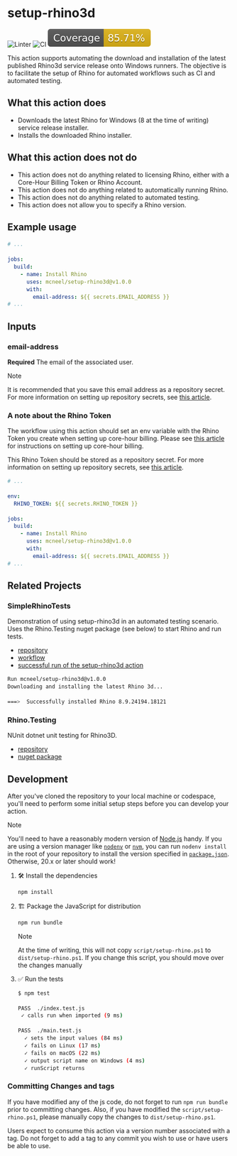 # setup-rhino3d

![Linter](https://github.com/mcneel/setup-rhino3d/actions/workflows/linter.yml/badge.svg)
![CI](https://github.com/mcneel/setup-rhino3d/actions/workflows/ci.yml/badge.svg)
![Coverage](./badges/coverage.svg)

This action supports automating the download and installation of the latest
published Rhino3d service release onto Windows runners. The objective is to
facilitate the setup of Rhino for automated workflows such as CI and automated
testing.

## What this action does

- Downloads the latest Rhino for Windows (8 at the time of writing) service
  release installer.
- Installs the downloaded Rhino installer.

## What this action does not do

- This action does not do anything related to licensing Rhino, either with a
  Core-Hour Billing Token or Rhino Account.
- This action does not do anything related to automatically running Rhino.
- This action does not do anything related to automated testing.
- This action does not allow you to specify a Rhino version.

## Example usage

```yaml
# ...

jobs:
  build:
    - name: Install Rhino
      uses: mcneel/setup-rhino3d@v1.0.0
      with:
        email-address: ${{ secrets.EMAIL_ADDRESS }}
# ...
```

## Inputs

### email-address

**Required** The email of the associated user.

> [!NOTE]
>
> It is recommended that you save this email address as a repository secret. For
> more information on setting up repository secrets, see
> [this article](https://docs.github.com/en/actions/security-guides/using-secrets-in-github-actions?tool=webui#creating-secrets-for-a-repository).

### A note about the Rhino Token

The workflow using this action should set an env variable with the Rhino Token
you create when setting up core-hour billing. Please see
[this article](https://developer.rhino3d.com/guides/compute/core-hour-billing/#setting-up-core-hour-billing)
for instructions on setting up core-hour billing.

This Rhino Token should be stored as a repository secret. For more information
on setting up repository secrets, see
[this article](https://docs.github.com/en/actions/security-guides/using-secrets-in-github-actions?tool=webui#creating-secrets-for-a-repository).

```yaml
# ...

env:
  RHINO_TOKEN: ${{ secrets.RHINO_TOKEN }}

jobs:
  build:
    - name: Install Rhino
      uses: mcneel/setup-rhino3d@v1.0.0
      with:
        email-address: ${{ secrets.EMAIL_ADDRESS }}
# ...
```

## Related Projects

### SimpleRhinoTests

Demonstration of using setup-rhino3d in an automated testing scenario. Uses the
Rhino.Testing nuget package (see below) to start Rhino and run tests.

- [repository](https://github.com/mcneel/SimpleRhinoTests)
- [workflow](https://github.com/mcneel/SimpleRhinoTests/actions/runs/10159446794/workflow#L25)
- [successful run of the setup-rhino3d action](https://github.com/mcneel/SimpleRhinoTests/actions/runs/10159446794/job/28093702909#step:4:1)

```bash
Run mcneel/setup-rhino3d@v1.0.0
Downloading and installing the latest Rhino 3d...

===>  Successfully installed Rhino 8.9.24194.18121
```

### Rhino.Testing

NUnit dotnet unit testing for Rhino3D.

- [repository](https://github.com/mcneel/Rhino.Testing)
- [nuget package](https://www.nuget.org/packages/Rhino.Testing/)

## Development

After you've cloned the repository to your local machine or codespace, you'll
need to perform some initial setup steps before you can develop your action.

> [!NOTE]
>
> You'll need to have a reasonably modern version of
> [Node.js](https://nodejs.org) handy. If you are using a version manager like
> [`nodenv`](https://github.com/nodenv/nodenv) or
> [`nvm`](https://github.com/nvm-sh/nvm), you can run `nodenv install` in the
> root of your repository to install the version specified in
> [`package.json`](./package.json). Otherwise, 20.x or later should work!

1. 🛠️ Install the dependencies

   ```bash
   npm install
   ```

2. 🏗️ Package the JavaScript for distribution

   ```bash
   npm run bundle
   ```

   > [!NOTE]
   >
   > At the time of writing, this will not copy `script/setup-rhino.ps1` to
   > `dist/setup-rhino.ps1`. If you change this script, you should move over the
   > changes manually

3. ✅ Run the tests

   ```bash
   $ npm test

   PASS  ./index.test.js
    ✓ calls run when imported (9 ms)

   PASS  ./main.test.js
     ✓ sets the input values (84 ms)
     ✓ fails on Linux (17 ms)
     ✓ fails on macOS (22 ms)
     ✓ output script name on Windows (4 ms)
     ✓ runScript returns
   ```

### Committing Changes and tags

If you have modified any of the js code, do not forget to run `npm run bundle`
prior to committing changes. Also, if you have modified the
`script/setup-rhino.ps1`, please manually copy the changes to
`dist/setup-rhino.ps1`.

Users expect to consume this action via a version number associated with a tag.
Do not forget to add a tag to any commit you wish to use or have users be able
to use.
